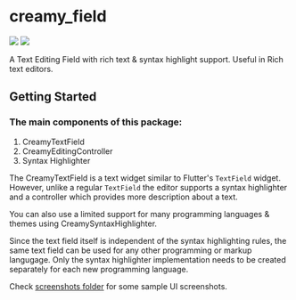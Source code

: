 # creamy_field

[![](https://img.shields.io/pub/v/creamy_field)](https://pub.dev/packages/creamy_field)
[![](https://img.shields.io/github/issues/predatorx7/snake_code)](https://github.com/predatorx7/snake_code/issues)

A Text Editing Field with rich text & syntax highlight support. Useful in Rich text editors.

## Getting Started

### The main components of this package:

1. CreamyTextField
1. CreamyEditingController
1. Syntax Highlighter

The CreamyTextField is a text widget similar to Flutter's `TextField` widget. However, unlike a regular `TextField`
the editor supports a syntax highlighter and a controller which provides more description about a text.

You can also use a limited support for many programming languages & themes using CreamySyntaxHighlighter.

Since the text field itself is independent of the syntax highlighting rules, the same text field can be used for any other programming or markup langugage.
Only the syntax highlighter implementation needs to be created separately for each new programming language.

Check [screenshots folder](https://github.com/predatorx7/snake_code/tree/master/packages/creamy_field/screenshots) for some sample UI screenshots.
